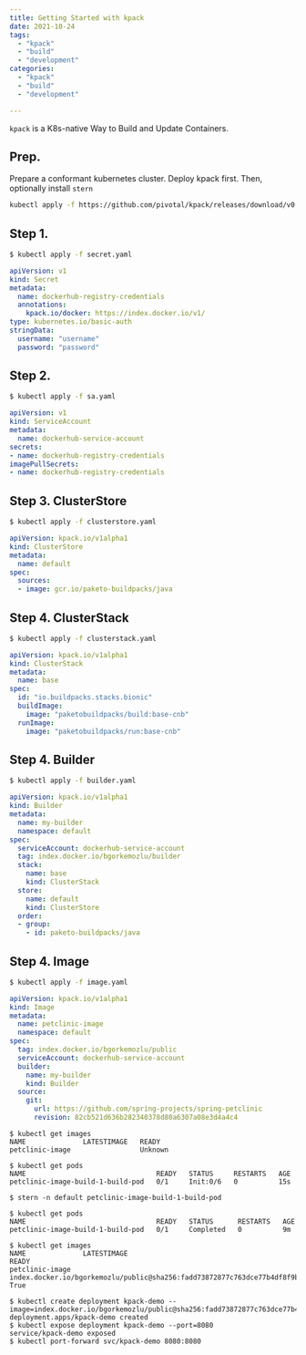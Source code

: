 ```yaml
---
title: Getting Started with kpack
date: 2021-10-24
tags:
  - "kpack"
  - "build"
  - "development"
categories:
  - "kpack"
  - "build"
  - "development"

---
```

```kpack``` is a K8s-native Way to Build and Update Containers.
<!--more-->

## Prep.

Prepare a conformant kubernetes cluster. Deploy kpack first. Then, optionally install ```stern```

```sh
kubectl apply -f https://github.com/pivotal/kpack/releases/download/v0.4.0/release-0.4.0.yaml
```
## Step 1. 

```sh
$ kubectl apply -f secret.yaml
```

```yaml
apiVersion: v1
kind: Secret
metadata:
  name: dockerhub-registry-credentials
  annotations:
    kpack.io/docker: https://index.docker.io/v1/
type: kubernetes.io/basic-auth
stringData:
  username: "username"
  password: "password"
```

## Step 2. 

```sh
$ kubectl apply -f sa.yaml
```
```yaml
apiVersion: v1
kind: ServiceAccount
metadata:
  name: dockerhub-service-account
secrets:
- name: dockerhub-registry-credentials
imagePullSecrets:
- name: dockerhub-registry-credentials
```

## Step 3. ClusterStore

```sh
$ kubectl apply -f clusterstore.yaml
```

```yaml
apiVersion: kpack.io/v1alpha1
kind: ClusterStore
metadata:
  name: default
spec:
  sources:
  - image: gcr.io/paketo-buildpacks/java
```

## Step 4. ClusterStack

```sh
$ kubectl apply -f clusterstack.yaml
```

```yaml
apiVersion: kpack.io/v1alpha1
kind: ClusterStack
metadata:
  name: base
spec:
  id: "io.buildpacks.stacks.bionic"
  buildImage:
    image: "paketobuildpacks/build:base-cnb"
  runImage:
    image: "paketobuildpacks/run:base-cnb"
```
## Step 4. Builder

```sh
$ kubectl apply -f builder.yaml
```

```yaml
apiVersion: kpack.io/v1alpha1
kind: Builder
metadata:
  name: my-builder
  namespace: default
spec:
  serviceAccount: dockerhub-service-account
  tag: index.docker.io/bgorkemozlu/builder
  stack:
    name: base
    kind: ClusterStack
  store:
    name: default
    kind: ClusterStore
  order:
  - group:
    - id: paketo-buildpacks/java
```

## Step 4. Image

```sh
$ kubectl apply -f image.yaml
```

```yaml
apiVersion: kpack.io/v1alpha1
kind: Image
metadata:
  name: petclinic-image
  namespace: default
spec:
  tag: index.docker.io/bgorkemozlu/public
  serviceAccount: dockerhub-service-account
  builder:
    name: my-builder
    kind: Builder
  source:
    git:
      url: https://github.com/spring-projects/spring-petclinic
      revision: 82cb521d636b282340378d80a6307a08e3d4a4c4
```

```terminal
$ kubectl get images
NAME              LATESTIMAGE   READY
petclinic-image                 Unknown
```
```terminal
$ kubectl get pods
NAME                                READY   STATUS     RESTARTS   AGE
petclinic-image-build-1-build-pod   0/1     Init:0/6   0          15s
```
```terminal
$ stern -n default petclinic-image-build-1-build-pod
```
```terminal
$ kubectl get pods
NAME                                READY   STATUS      RESTARTS   AGE
petclinic-image-build-1-build-pod   0/1     Completed   0          9m
```
```terminal
$ kubectl get images
NAME              LATESTIMAGE                                                                                                  READY
petclinic-image   index.docker.io/bgorkemozlu/public@sha256:fadd73872877c763dce77b4df8f9b693323540657ba823fdd2eff329e9f120ab   True
```
```terminal
$ kubectl create deployment kpack-demo --image=index.docker.io/bgorkemozlu/public@sha256:fadd73872877c763dce77b4df8f9b693323540657ba823fdd2eff329e9f120ab
deployment.apps/kpack-demo created
$ kubectl expose deployment kpack-demo --port=8080
service/kpack-demo exposed
$ kubectl port-forward svc/kpack-demo 8080:8080
```